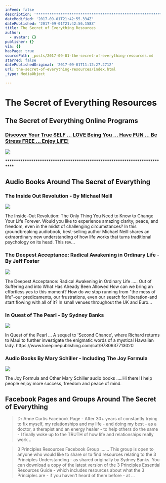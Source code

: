 ```yaml
---
inFeed: false
description: '***************************************************************************'
dateModified: '2017-09-01T21:42:55.334Z'
datePublished: '2017-09-01T21:42:56.158Z'
title: The Secret of Everything Resources
author:
  - avatar: {}
publisher: {}
via: {}
hasPage: true
sourcePath: _posts/2017-09-01-the-secret-of-everything-resources.md
starred: false
datePublishedOriginal: '2017-09-01T11:12:27.271Z'
url: the-secret-of-everything-resources/index.html
_type: MediaObject

---
```

# The Secret of Everything Resources

## The Secret of Everything Online Programs

### [Discover Your True SELF ... LOVE Being You ... Have FUN ... Be Stress FREE ... Enjoy LIFE!][0]
![](https://the-grid-user-content.s3-us-west-2.amazonaws.com/8e3f53fc-7af9-4ef7-8028-7f1b34eb006e.jpg)

\*\*\*\*\*\*\*\*\*\*\*\*\*\*\*\*\*\*\*\*\*\*\*\*\*\*\*\*\*\*\*\*\*\*\*\*\*\*\*\*\*\*\*\*\*\*\*\*\*\*\*\*\*\*\*\*\*\*\*\*\*\*\*\*\*\*\*\*\*\*\*\*\*\*\*

## Audio Books Around The Secret of Everything

### The Inside Out Revolution - By Michael Neill

<article style=""><img src="https://s3-us-west-2.amazonaws.com/the-grid-img/p/b4caf0ae2444170d3525b53a044b51e4ed582d8b.jpg" /><p>The Inside-Out Revolution: The Only Thing You Need to Know to Change Your Life Forever.
  Would you like to experience amazing clarity, peace, and freedom, even in the midst of challenging circumstances? In this groundbreaking audiobook, best-selling author Michael Neill shares an extraordinary new understanding of how life works that turns traditional psychology on its head. This rev...</p></article>

### The Deepest Acceptance: Radical Awakening in Ordinary Life - By Jeff Foster

<article style=""><img src="https://s3-us-west-2.amazonaws.com/the-grid-img/p/208677be8b784c6638b1755cd33b7ed827889860.jpg" /><p>The Deepest Acceptance: Radical Awakening in Ordinary Life ..... Out of Suffering and into What Has Already Been Allowed How can we bring an effortless yes to this moment? How do we stop running from "the mess of life"-our predicaments, our frustrations, even our search for liberation-and start flowing with all of it? In small venues throughout the UK and Euro...</p></article>

### In Quest of The Pearl - By Sydney Banks

<article style=""><img src="https://s3-us-west-2.amazonaws.com/the-grid-img/p/44fa8e7394ae8709c5dd47627ec2a8e7f7bf1d6c.php" /><p>In Quest of the Pearl ...  A sequel to 'Second Chance', where Richard returns to Maui to further investigate the enigmatic words of a mystical Hawaiian lady. https://www.lonepinepublishing.com/cat/9780937713020</p></article>

### Audio Books By Mary Schiller - Including The Joy Formula

<article style=""><img src="https://s3-us-west-2.amazonaws.com/the-grid-img/p/b48c792f70d89699323e5bf73b01a3475dc3a743.jpg" /><p>The Joy Formula and Other Mary Schiller audio books .....Hi there! I help people enjoy more success, freedom and peace of mind. </p></article>

## Facebook Pages and Groups Around The Secret of Everything

> Dr Anne Curtis Facebook Page - After 30+ years of constantly trying to fix myself, my relationships and my life - and doing my best - as a doctor, a therapist and an energy healer - to help others do the same - I finally woke up to the TRUTH of how life and relationships really work ..

> 3 Principles Resources Facebook Group ....... This group is open to anyone who would like to share or to find resources relating to the 3 Principles Understanding - as shared originally by Sydney Banks. You can download a copy of the latest version of the 3 Principles Essential Resources Guide - which includes resources about what the 3 Principles are - if you haven't heard of them before - at ...



[0]: http://drannecurtis.cool/